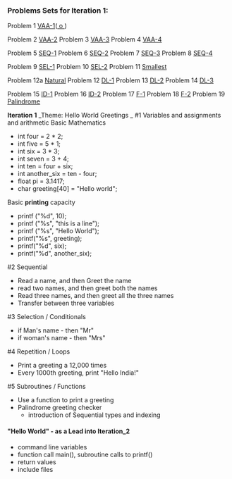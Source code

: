 ### Problems Sets for Iteration 1: 
Problem 1 [VAA-1](https://cloudcoder.kgisl.com/cloudcoder/#exercise?c=26,p=940)([ o ](https://10.100.1.147/cloudcoder/#exercise?c=26,p=940))

Problem 2  [VAA-2](https://cloudcoder.kgisl.com/cloudcoder/#exercise?c=26,p=941) Problem 3 [VAA-3](https://cloudcoder.kgisl.com/cloudcoder/#exercise?c=26,p=942) Problem 4 [VAA-4](https://cloudcoder.kgisl.com/cloudcoder/#exercise?c=26,p=943)

Problem 5 [SEQ-1](https://cloudcoder.kgisl.com/cloudcoder/#exercise?c=26,p=944) Problem 6 [SEQ-2](https://cloudcoder.kgisl.com/cloudcoder/#exercise?c=26,p=945) Problem 7 [SEQ-3](https://cloudcoder.kgisl.com/cloudcoder/#exercise?c=26,p=946) Problem 8 [SEQ-4](https://cloudcoder.kgisl.com/cloudcoder/#exercise?c=26,p=947)

Problem 9 [SEL-1](https://cloudcoder.kgisl.com/cloudcoder/#exercise?c=26,p=949) 
Problem 10 [SEL-2](https://cloudcoder.kgisl.com/cloudcoder/#exercise?c=26,p=948) 
Problem 11 [Smallest](https://cloudcoder.kgisl.com/cloudcoder/#exercise?c=26,p=888) 

Problem 12a [Natural](https://10.100.1.147/cloudcoder/#exercise?c=28,p=909)
Problem 12 [DL-1](https://cloudcoder.kgisl.com/cloudcoder/#exercise?c=26,p=950) 
Problem 13 [DL-2](https://cloudcoder.kgisl.com/cloudcoder/#exercise?c=26,p=951) 
Problem 14 [DL-3](https://cloudcoder.kgisl.com/cloudcoder/#exercise?c=26,p=952) 

Problem 15 [ID-1](https://cloudcoder.kgisl.com/cloudcoder/#exercise?c=26,p=953) 
Problem 16 [ID-2](https://cloudcoder.kgisl.com/cloudcoder/#exercise?c=26,p=954) 
Problem 17 [F-1](https://cloudcoder.kgisl.com/cloudcoder/#exercise?c=26,p=956) 
Problem 18 [F-2](https://cloudcoder.kgisl.com/cloudcoder/#exercise?c=26,p=955)
Problem 19 [Palindrome](NYD)

**Iteration 1**
_Theme: Hello World Greetings _
#1 Variables and assignments and arithmetic
Basic Mathematics 
- int four = 2 * 2;
- int five =  5 * 1;
- int six = 3 * 3;
- int seven = 3 + 4;
- int ten = four + six; 
- int another_six = ten - four; 
- float pi = 3.1417; 
- char greeting[40] = "Hello world";

Basic **printing** capacity 
  - printf ("%d", 10);
  - printf ("%s", "this is a line"); 
  - printf ("%s", "Hello World");
  - printf("%s", greeting);
  - printf("%d", six);
  - printf("%d", another_six);

#2 Sequential
  - Read a name, and then Greet the name
  - read two names, and then greet both the names
  - Read three names, and then greet all the three names
  - Transfer between three variables

#3 Selection / Conditionals
  - if Man's name - then "Mr"
  - if woman's name - then "Mrs"

#4 Repetition  / Loops
  - Print a greeting a 12,000 times
  - Every 1000th greeting, print "Hello India!"

#5 Subroutines / Functions
  - Use a function to print a greeting
  - Palindrome greeting checker
    - introduction of Sequential types and indexing

#### "Hello World" - as a Lead into Iteration_2
  - command line variables
  - function call main(), subroutine calls to printf()
  - return values 
  - include files